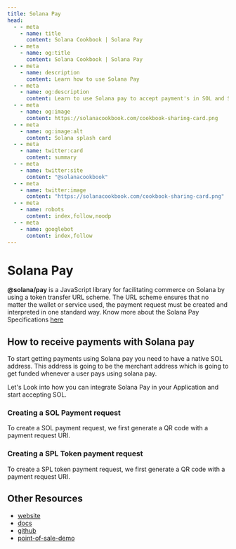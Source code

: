 ```yaml
---
title: Solana Pay
head:
  - - meta
    - name: title
      content: Solana Cookbook | Solana Pay
  - - meta
    - name: og:title
      content: Solana Cookbook | Solana Pay
  - - meta
    - name: description
      content: Learn how to use Solana Pay
  - - meta
    - name: og:description
      content: Learn to use Solana pay to accept payment's in SOL and SPL tokens.
  - - meta
    - name: og:image
      content: https://solanacookbook.com/cookbook-sharing-card.png
  - - meta
    - name: og:image:alt
      content: Solana splash card
  - - meta
    - name: twitter:card
      content: summary
  - - meta
    - name: twitter:site
      content: "@solanacookbook"
  - - meta
    - name: twitter:image
      content: "https://solanacookbook.com/cookbook-sharing-card.png"
  - - meta
    - name: robots
      content: index,follow,noodp
  - - meta
    - name: googlebot
      content: index,follow
---
```


# Solana Pay

**@solana/pay** is a JavaScript library for facilitating commerce on Solana by using a token transfer URL scheme. The URL scheme ensures that no matter the wallet or service used, the payment request must be created and interpreted in one standard way. Know more about the Solana Pay Specifications [here](https://docs.solanapay.com/spec)

## How to receive payments with Solana pay

To start getting payments using Solana pay you need to have a native SOL address. This address is going to be the merchant address which is going to get funded whenever a user pays using solana pay.

Let's Look into how you can integrate Solana Pay in your Application and start accepting SOL.

### Creating a SOL Payment request

To create a SOL payment request, we first generate a QR code with a payment request URI.

<SolanaCodeGroup>
  <SolanaCodeGroupItem title="TS" active>

  <template v-slot:default>

@[code](@/code/solana-pay/sol-payment/sol-payment.en.ts)

  </template>

  <template v-slot:preview>

@[code](@/code/solana-pay/sol-payment/sol-payment.preview.en.ts)

  </template>

  </SolanaCodeGroupItem>

</SolanaCodeGroup>

### Creating a SPL Token payment request

To create a SPL token payment request, we first generate a QR code with a payment request URI.

<SolanaCodeGroup>
  <SolanaCodeGroupItem title="TS" active>

  <template v-slot:default>

@[code](@/code/solana-pay/spl-payment/spl-payment.en.ts)

  </template>

  <template v-slot:preview>

@[code](@/code/solana-pay/spl-payment/spl-payment.preview.en.ts)

  </template>

  </SolanaCodeGroupItem>

</SolanaCodeGroup>

## Other Resources

- [website](https://solanapay.com/)
- [docs](https://docs.solanapay.com/)
- [github](https://github.com/solana-labs/solana-pay)
- [point-of-sale-demo](https://solana-labs.github.io/solana-pay/app/new?recipient=GvHeR432g7MjN9uKyX3Dzg66TqwrEWgANLnnFZXMeyyj&label=Solana+Pay)
